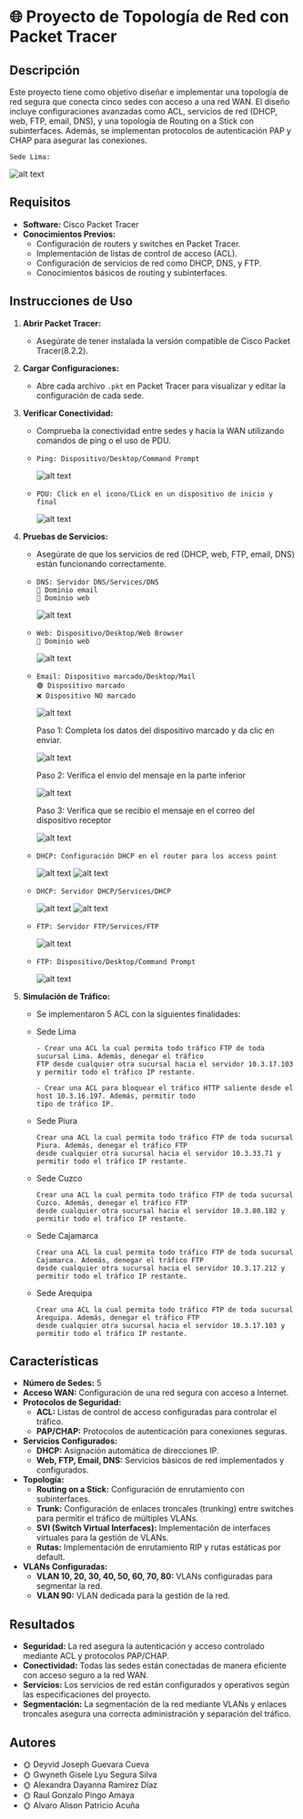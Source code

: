 # 🌐 Proyecto de Topología de Red con Packet Tracer 

## Descripción

Este proyecto tiene como objetivo diseñar e implementar una topología de red segura que conecta cinco sedes con acceso a una red WAN. El diseño incluye configuraciones avanzadas como ACL, servicios de red (DHCP, web, FTP, email, DNS), y una topología de Routing on a Stick con subinterfaces. Además, se implementan protocolos de autenticación PAP y CHAP para asegurar las conexiones.

    Sede Lima:
![alt text](./Img/Sede_Lima.png)

## Requisitos

- **Software:** Cisco Packet Tracer
- **Conocimientos Previos:** 
  - Configuración de routers y switches en Packet Tracer.
  - Implementación de listas de control de acceso (ACL).
  - Configuración de servicios de red como DHCP, DNS, y FTP.
  - Conocimientos básicos de routing y subinterfaces.

## Instrucciones de Uso

1. **Abrir Packet Tracer:** 
   - Asegúrate de tener instalada la versión compatible de Cisco Packet Tracer(8.2.2).
2. **Cargar Configuraciones:**
   - Abre cada archivo `.pkt` en Packet Tracer para visualizar y editar la configuración de cada sede.
3. **Verificar Conectividad:**
   - Comprueba la conectividad entre sedes y hacia la WAN utilizando comandos de ping o el uso de PDU.
   -     Ping: Dispositivo/Desktop/Command Prompt
       ![alt text](./Img/Ping_dispositivo.png)
   -     PDU: Click en el icono/CLick en un dispositivo de inicio y final
       ![alt text](./Img/PDU_dispositivo.png) 
4. **Pruebas de Servicios:**
   - Asegúrate de que los servicios de red (DHCP, web, FTP, email, DNS) están funcionando correctamente.
   -     DNS: Servidor DNS/Services/DNS
         🔵 Dominio email
         🔴 Dominio web
        ![alt text](./Img/Dominio_DNS.png)
   -     Web: Dispositivo/Desktop/Web Browser
         🔴 Dominio web
        ![alt text](./Img/Servicio_Web.png) 
   -     Email: Dispositivo marcado/Desktop/Mail
         🟢 Dispositivo marcado
         ❌ Dispositivo NO marcado
       ![alt text](./Img/Dispositivos.png)

       Paso 1: Completa los datos del dispositivo marcado y da clic en enviar.
        
       ![alt text](./Img/Completar_datos.png) 

       Paso 2: Verifica el envio del mensaje en la parte inferior

       ![alt text](./Img/Verificar_envio.png)

       Paso 3: Verifica que se recibio el mensaje en el correo del dispositivo receptor
    
       ![alt text](./Img/Verificar_receptor.png)
        
   -     DHCP: Configuración DHCP en el router para los access point
       ![alt text](./Img/DHCP_router.png)
       ![alt text](./Img/DHCP_dispositivo.png)

   -     DHCP: Servidor DHCP/Services/DHCP
       ![alt text](./Img/DHCP_server.png)
       ![alt text](./Img/DHCP_dispositivo_server.png)

   -     FTP: Servidor FTP/Services/FTP
       ![alt text](./Img/FTP_server.png)
   -     FTP: Dispositivo/Desktop/Command Prompt
       ![alt text](./Img/FTP_dispositivo.png)   
       
5. **Simulación de Tráfico:**
   - Se implementaron 5 ACL con la siguientes finalidades:
   -    Sede Lima
   
            - Crear una ACL la cual permita todo tráfico FTP de toda sucursal Lima. Además, denegar el tráfico 
            FTP desde cualquier otra sucursal hacia el servidor 10.3.17.103 y permitir todo el tráfico IP restante.
        
            - Crear una ACL para bloquear el tráfico HTTP saliente desde el host 10.3.16.197. Además, permitir todo 
            tipo de tráfico IP.        
   -    Sede Piura

            Crear una ACL la cual permita todo tráfico FTP de toda sucursal Piura. Además, denegar el tráfico FTP 
            desde cualquier otra sucursal hacia el servidor 10.3.33.71 y permitir todo el tráfico IP restante.
        
   -    Sede Cuzco
        
            Crear una ACL la cual permita todo tráfico FTP de toda sucursal Cuzco. Además, denegar el tráfico FTP 
            desde cualquier otra sucursal hacia el servidor 10.3.80.182 y permitir todo el tráfico IP restante.
        
   -    Sede Cajamarca
        
            Crear una ACL la cual permita todo tráfico FTP de toda sucursal Cajamarca. Además, denegar el tráfico FTP 
            desde cualquier otra sucursal hacia el servidor 10.3.17.212 y permitir todo el tráfico IP restante.
        
   -    Sede Arequipa
        
            Crear una ACL la cual permita todo tráfico FTP de toda sucursal Arequipa. Además, denegar el tráfico FTP 
            desde cualquier otra sucursal hacia el servidor 10.3.17.103 y permitir todo el tráfico IP restante.

## Características

- **Número de Sedes:** 5
- **Acceso WAN:** Configuración de una red segura con acceso a Internet.
- **Protocolos de Seguridad:**
  - **ACL:** Listas de control de acceso configuradas para controlar el tráfico.
  - **PAP/CHAP:** Protocolos de autenticación para conexiones seguras.
- **Servicios Configurados:**
  - **DHCP:** Asignación automática de direcciones IP.
  - **Web, FTP, Email, DNS:** Servicios básicos de red implementados y configurados.
- **Topología:**
  - **Routing on a Stick:** Configuración de enrutamiento con subinterfaces.
  - **Trunk:** Configuración de enlaces troncales (trunking) entre switches para permitir el tráfico de múltiples VLANs.
  - **SVI (Switch Virtual Interfaces):** Implementación de interfaces virtuales para la gestión de VLANs.
  - **Rutas:** Implementación de enrutamiento RIP y rutas estáticas por     default.
- **VLANs Configuradas:**
  - **VLAN 10, 20, 30, 40, 50, 60, 70, 80:** VLANs configuradas para segmentar la red.
  - **VLAN 90:** VLAN dedicada para la gestión de la red.


## Resultados

- **Seguridad:** La red asegura la autenticación y acceso controlado mediante ACL y protocolos PAP/CHAP.
- **Conectividad:** Todas las sedes están conectadas de manera eficiente con acceso seguro a la red WAN.
- **Servicios:** Los servicios de red están configurados y operativos según las especificaciones del proyecto.
- **Segmentación:** La segmentación de la red mediante VLANs y enlaces troncales asegura una correcta administración y separación del tráfico.

## Autores

- 🌞 Deyvid Joseph Guevara Cueva
- 🌞 Gwyneth Gisele Lyu Segura Silva
- 🌞 Alexandra Dayanna Ramirez Díaz
- 🌞 Raul Gonzalo Pingo Amaya
- 🌞 Alvaro Alison Patricio Acuña
